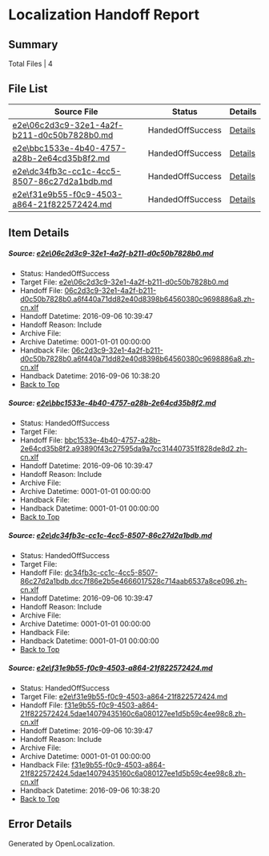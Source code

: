 # <a name='report-top'></a> Localization Handoff Report

## Summary
 Total Files | 4

## File List
 Source File | Status | Details 
 ----------- | ------ | ------- 
 [e2e\06c2d3c9-32e1-4a2f-b211-d0c50b7828b0.md](https://github.com/OpenLocalizationTestOrg/ol-test0/blob/ad898d9432628443c683ba84a26dc7721fd59101/e2e/06c2d3c9-32e1-4a2f-b211-d0c50b7828b0.md) | HandedOffSuccess | [Details](#b8c1b4760a37e6cb9dd5df2c853a1532fdd311961)
 [e2e\bbc1533e-4b40-4757-a28b-2e64cd35b8f2.md](https://github.com/OpenLocalizationTestOrg/ol-test0/blob/068a57c5a82fa0b3edb546ecb04ad51dbc2b0144/e2e/bbc1533e-4b40-4757-a28b-2e64cd35b8f2.md) | HandedOffSuccess | [Details](#dcbea3daca9a7425a4b3b62431cc5fc3e72274d34)
 [e2e\dc34fb3c-cc1c-4cc5-8507-86c27d2a1bdb.md](https://github.com/OpenLocalizationTestOrg/ol-test0/blob/068a57c5a82fa0b3edb546ecb04ad51dbc2b0144/e2e/dc34fb3c-cc1c-4cc5-8507-86c27d2a1bdb.md) | HandedOffSuccess | [Details](#bb2332aaf34ffb7415ba0f9c2044c5c73ae0a37c5)
 [e2e\f31e9b55-f0c9-4503-a864-21f822572424.md](https://github.com/OpenLocalizationTestOrg/ol-test0/blob/ad898d9432628443c683ba84a26dc7721fd59101/e2e/f31e9b55-f0c9-4503-a864-21f822572424.md) | HandedOffSuccess | [Details](#12d3505abe999f969eb6a28fc2a652978f52e3696)

## Item Details
##### <a name='b8c1b4760a37e6cb9dd5df2c853a1532fdd311961'></a> Source: [e2e\06c2d3c9-32e1-4a2f-b211-d0c50b7828b0.md](https://github.com/OpenLocalizationTestOrg/ol-test0/blob/ad898d9432628443c683ba84a26dc7721fd59101/e2e/06c2d3c9-32e1-4a2f-b211-d0c50b7828b0.md)
* Status: HandedOffSuccess
* Target File: [e2e\06c2d3c9-32e1-4a2f-b211-d0c50b7828b0.md](https://github.com/OpenLocalizationTestOrg/ol-test0-zhcn/blob/60f0e56279479befea5edac956c062170e075286/e2e/06c2d3c9-32e1-4a2f-b211-d0c50b7828b0.md)
* Handoff File: [06c2d3c9-32e1-4a2f-b211-d0c50b7828b0.a6f440a71dd82e40d8398b64560380c9698886a8.zh-cn.xlf](https://github.com/OpenLocalizationTestOrg/ol-test0-handoff/blob/1febe85708b30494a433065de8ec5f5b0cabbae9/ol-handoff/OpenLocalizationTestOrg/ol-test0-zhcn/ci/low/06c2d3c9-32e1-4a2f-b211-d0c50b7828b0.a6f440a71dd82e40d8398b64560380c9698886a8.zh-cn.xlf)
* Handoff Datetime: 2016-09-06 10:39:47
* Handoff Reason: Include
* Archive File: 
* Archive Datetime: 0001-01-01 00:00:00
* Handback File: [06c2d3c9-32e1-4a2f-b211-d0c50b7828b0.a6f440a71dd82e40d8398b64560380c9698886a8.zh-cn.xlf](https://github.com/OpenLocalizationTestOrg/ol-test0-handback/blob/1f0fcd58e0b935dc54e8b391250c981c6ef9ea23/ol-handback/OpenLocalizationTestOrg/ol-test0-zhcn/ci/high/06c2d3c9-32e1-4a2f-b211-d0c50b7828b0.a6f440a71dd82e40d8398b64560380c9698886a8.zh-cn.xlf)
* Handback Datetime: 2016-09-06 10:38:20
* [Back to Top](#report-top)

##### <a name='dcbea3daca9a7425a4b3b62431cc5fc3e72274d34'></a> Source: [e2e\bbc1533e-4b40-4757-a28b-2e64cd35b8f2.md](https://github.com/OpenLocalizationTestOrg/ol-test0/blob/068a57c5a82fa0b3edb546ecb04ad51dbc2b0144/e2e/bbc1533e-4b40-4757-a28b-2e64cd35b8f2.md)
* Status: HandedOffSuccess
* Target File: 
* Handoff File: [bbc1533e-4b40-4757-a28b-2e64cd35b8f2.a93890f43c27595da9a7cc314407351f828de8d2.zh-cn.xlf](https://github.com/OpenLocalizationTestOrg/ol-test0-handoff/blob/1febe85708b30494a433065de8ec5f5b0cabbae9/ol-handoff/OpenLocalizationTestOrg/ol-test0-zhcn/ci/low/bbc1533e-4b40-4757-a28b-2e64cd35b8f2.a93890f43c27595da9a7cc314407351f828de8d2.zh-cn.xlf)
* Handoff Datetime: 2016-09-06 10:39:47
* Handoff Reason: Include
* Archive File: 
* Archive Datetime: 0001-01-01 00:00:00
* Handback File: 
* Handback Datetime: 0001-01-01 00:00:00
* [Back to Top](#report-top)

##### <a name='bb2332aaf34ffb7415ba0f9c2044c5c73ae0a37c5'></a> Source: [e2e\dc34fb3c-cc1c-4cc5-8507-86c27d2a1bdb.md](https://github.com/OpenLocalizationTestOrg/ol-test0/blob/068a57c5a82fa0b3edb546ecb04ad51dbc2b0144/e2e/dc34fb3c-cc1c-4cc5-8507-86c27d2a1bdb.md)
* Status: HandedOffSuccess
* Target File: 
* Handoff File: [dc34fb3c-cc1c-4cc5-8507-86c27d2a1bdb.dcc7f86e2b5e4666017528c714aab6537a8ce096.zh-cn.xlf](https://github.com/OpenLocalizationTestOrg/ol-test0-handoff/blob/1febe85708b30494a433065de8ec5f5b0cabbae9/ol-handoff/OpenLocalizationTestOrg/ol-test0-zhcn/ci/low/dc34fb3c-cc1c-4cc5-8507-86c27d2a1bdb.dcc7f86e2b5e4666017528c714aab6537a8ce096.zh-cn.xlf)
* Handoff Datetime: 2016-09-06 10:39:47
* Handoff Reason: Include
* Archive File: 
* Archive Datetime: 0001-01-01 00:00:00
* Handback File: 
* Handback Datetime: 0001-01-01 00:00:00
* [Back to Top](#report-top)

##### <a name='12d3505abe999f969eb6a28fc2a652978f52e3696'></a> Source: [e2e\f31e9b55-f0c9-4503-a864-21f822572424.md](https://github.com/OpenLocalizationTestOrg/ol-test0/blob/ad898d9432628443c683ba84a26dc7721fd59101/e2e/f31e9b55-f0c9-4503-a864-21f822572424.md)
* Status: HandedOffSuccess
* Target File: [e2e\f31e9b55-f0c9-4503-a864-21f822572424.md](https://github.com/OpenLocalizationTestOrg/ol-test0-zhcn/blob/60f0e56279479befea5edac956c062170e075286/e2e/f31e9b55-f0c9-4503-a864-21f822572424.md)
* Handoff File: [f31e9b55-f0c9-4503-a864-21f822572424.5dae14079435160c6a080127ee1d5b59c4ee98c8.zh-cn.xlf](https://github.com/OpenLocalizationTestOrg/ol-test0-handoff/blob/1febe85708b30494a433065de8ec5f5b0cabbae9/ol-handoff/OpenLocalizationTestOrg/ol-test0-zhcn/ci/low/f31e9b55-f0c9-4503-a864-21f822572424.5dae14079435160c6a080127ee1d5b59c4ee98c8.zh-cn.xlf)
* Handoff Datetime: 2016-09-06 10:39:47
* Handoff Reason: Include
* Archive File: 
* Archive Datetime: 0001-01-01 00:00:00
* Handback File: [f31e9b55-f0c9-4503-a864-21f822572424.5dae14079435160c6a080127ee1d5b59c4ee98c8.zh-cn.xlf](https://github.com/OpenLocalizationTestOrg/ol-test0-handback/blob/1f0fcd58e0b935dc54e8b391250c981c6ef9ea23/ol-handback/OpenLocalizationTestOrg/ol-test0-zhcn/ci/high/f31e9b55-f0c9-4503-a864-21f822572424.5dae14079435160c6a080127ee1d5b59c4ee98c8.zh-cn.xlf)
* Handback Datetime: 2016-09-06 10:38:20
* [Back to Top](#report-top)


## Error Details

Generated by OpenLocalization.
